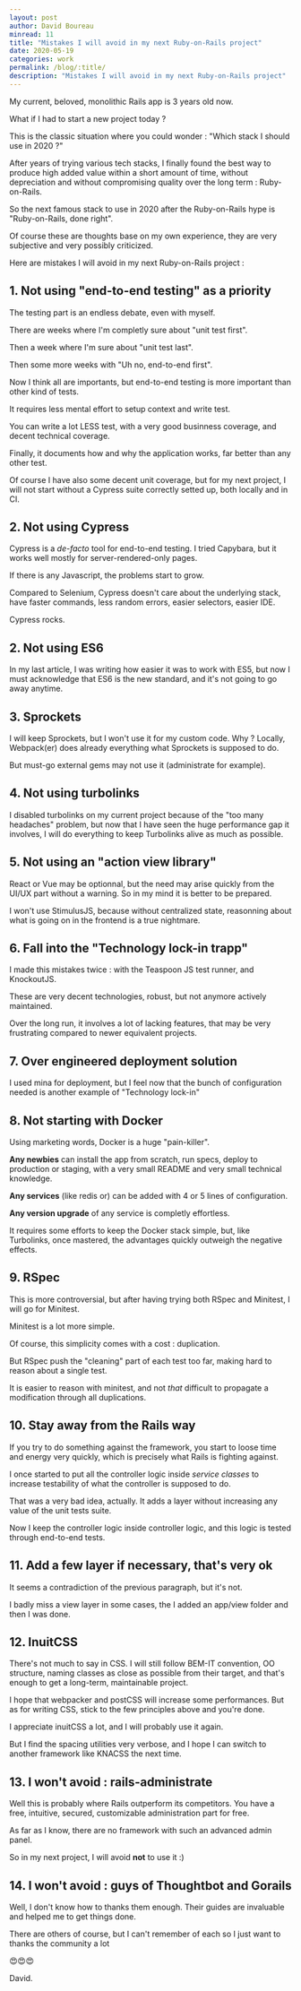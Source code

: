 ```yaml
---
layout: post
author: David Boureau
minread: 11
title: "Mistakes I will avoid in my next Ruby-on-Rails project"
date: 2020-05-19
categories: work
permalink: /blog/:title/
description: "Mistakes I will avoid in my next Ruby-on-Rails project"
---
```


My current, beloved, monolithic Rails app is 3 years old now. 

What if I had to start a new project today ?

This is the classic situation where you could wonder : "Which stack I should use in 2020 ?"

After years of trying various tech stacks, I finally found the best way to produce high added value within a short amount of time, without depreciation and without compromising quality over the long term : Ruby-on-Rails.

So the next famous stack to use in 2020 after the Ruby-on-Rails hype is "Ruby-on-Rails, done right".

Of course these are thoughts base on my own experience, they are very subjective and very possibly criticized.

Here are mistakes I will avoid in my next Ruby-on-Rails project :


## 1. Not using "end-to-end testing" as a priority

The testing part is an endless debate, even with myself.

There are weeks where I'm completly sure about "unit test first".

Then a week where I'm sure about "unit test last".

Then some more weeks with "Uh no, end-to-end first".

Now I think all are importants, but end-to-end testing is more important than other kind of tests.

It requires less mental effort to setup context and write test.

You can write a lot LESS test, with a very good businness coverage, and decent technical coverage.

Finally, it documents how and why the application works, far better than any other test.

Of course I have also some decent unit coverage, but for my next project, I will not start without a Cypress suite correctly setted up, both locally and in CI.


## 2. Not using Cypress

Cypress is a *de-facto* tool for end-to-end testing. I tried Capybara, but it works well mostly for server-rendered-only pages. 

If there is any Javascript, the problems start to grow.

Compared to Selenium, Cypress doesn't care about the underlying stack, have faster commands, less random errors, easier selectors, easier IDE.

Cypress rocks.


## 2. Not using ES6

In my last article, I was writing how easier it was to work with ES5, but now I must acknowledge that ES6 is the new standard, and it's not going to go away anytime.


## 3. Sprockets

I will keep Sprockets, but I won't use it for my custom code. Why ? Locally, Webpack(er) does already everything what Sprockets is supposed to do.

But must-go external gems may not use it (administrate for example).


## 4. Not using turbolinks

I disabled turbolinks on my current project because of the "too many headaches" problem, but now that I have seen the huge performance gap it involves, I will do everything to keep Turbolinks alive as much as possible.


## 5. Not using an "action view library"

React or Vue may be optionnal, but the need may arise quickly from the UI/UX part without a warning. So in my mind it is better to be prepared.

I won't use StimulusJS, because without centralized state, reasonning about what is going on in the frontend is a true nightmare.


## 6. Fall into the "Technology lock-in trapp"

I made this mistakes twice : with the Teaspoon JS test runner, and KnockoutJS.

These are very decent technologies, robust, but not anymore actively maintained.

Over the long run, it involves a lot of lacking features, that may be very frustrating compared to newer equivalent projects.


## 7. Over engineered deployment solution

I used mina for deployment, but I feel now that the bunch of configuration needed is another example of "Technology lock-in"



## 8. Not starting with Docker

Using marketing words, Docker is a huge "pain-killer". 

**Any newbies** can install the app from scratch, run specs, deploy to production or staging, with a very small README and very small technical knowledge.

**Any services** (like redis or) can be added with 4 or 5 lines of configuration.

**Any version upgrade** of any service is completly effortless.

It requires some efforts to keep the Docker stack simple, but, like Turbolinks, once mastered, the advantages quickly outweigh the negative effects. 


## 9. RSpec

This is more controversial, but after having trying both RSpec and Minitest, I will go for Minitest.

Minitest is a lot more simple.

Of course, this simplicity comes with a cost : duplication.

But RSpec push the "cleaning" part of each test too far, making hard to reason about a single test.

It is easier to reason with minitest, and not *that* difficult to propagate a modification through all duplications.




## 10. Stay away from the Rails way

If you try to do something against the framework, you start to loose time and energy very quickly, which is precisely what Rails is fighting against.

I once started to put all the controller logic inside *service classes* to increase testability of what the controller is supposed to do.

That was a very bad idea, actually. It adds a layer without increasing any value of the unit tests suite.

Now I keep the controller logic inside controller logic, and this logic is tested through end-to-end tests.



## 11. Add a few layer if necessary, that's very ok

It seems a contradiction of the previous paragraph, but it's not.

I badly miss a view layer in some cases, the I added an app/view folder and then I was done.


## 12. InuitCSS

There's not much to say in CSS. I will still follow BEM-IT convention, OO structure, naming classes as close as possible from their target, and that's enough to get a long-term, maintainable project.

I hope that webpacker and postCSS will increase some performances. But as for writing CSS, stick to the few principles above and you're done.

I appreciate inuitCSS a lot, and I will probably use it again.

But I find the spacing utilities very verbose, and I hope I can switch to another framework like KNACSS the next time.


## 13. I won't avoid : rails-administrate

Well this is probably where Rails outperform its competitors. You have a free, intuitive, secured, customizable administration part for free.

As far as I know, there are no framework with such an advanced admin panel.

So in my next project, I will avoid **not** to use it :)



## 14. I won't avoid : guys of Thoughtbot and Gorails

Well, I don't know how to thanks them enough. Their guides are invaluable and helped me to get things done.

There are others of course, but I can't remember of each so I just want to thanks the community a lot

😍😍😍

David.


